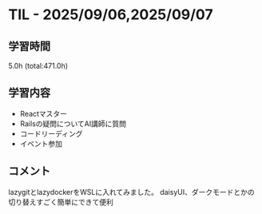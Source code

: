 # TIL - 2025/09/06,2025/09/07

## 学習時間
5.0h (total:471.0h)

## 学習内容
- Reactマスター
- Railsの疑問についてAI講師に質問
- コードリーディング
- イベント参加

## コメント
lazygitとlazydockerをWSLに入れてみました。
daisyUI、ダークモードとかの切り替えすごく簡単にできて便利
